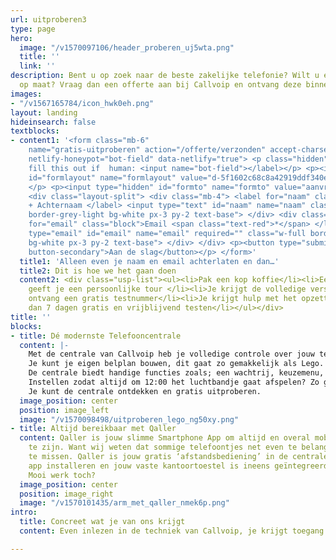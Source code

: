 ```yaml
---
url: uitproberen3
type: page
hero:
  image: "/v1570097106/header_proberen_uj5wta.png"
  title: ''
  link: ''
description: Bent u op zoek naar de beste zakelijke telefonie? Wilt u een offerte
  op maat? Vraag dan een offerte aan bij Callvoip en ontvang deze binnen 1 dag.
images:
- "/v1567165784/icon_hwk0eh.png"
layout: landing
hideinsearch: false
textblocks:
- content1: '<form class="mb-6"
    name="gratis-uitproberen" action="/offerte/verzonden" accept-charset="UTF-8" method="POST"
    netlify-honeypot="bot-field" data-netlify="true"> <p class="hidden">label>Don’t
    fill this out if  human: <input name="bot-field"></label></p> <p><input type="hidden"
    id="formlayout" name="formlayout" value="d-5f1602c68c8a42919ddf340e285386e3" class="hidden">
    </p> <p><input type="hidden" id="formto" name="formto" value="aanvraag" class="hidden"></p>
    <div class="layout-split"> <div class="mb-4"> <label for="naam" class="block">Voornaam
    + Achternaam </label> <input type="text" id="naam" name="naam" class="w-full border
    border-grey-light bg-white px-3 py-2 text-base"> </div> <div class="mb-4"> <label
    for="email" class="block">Email <span class="text-red">*</span> </label> <input
    type="email" id="email" name="email" required="" class="w-full border border-grey-light
    bg-white px-3 py-2 text-base"> </div> </div> <p><button type="submit" class="button
    button-secondary">Aan de slag</button></p> </form>'
  title1: 'Alleen even je naam en email achterlaten en dan…'
  title2: Dit is hoe we het gaan doen
  content2: <div class="usp-list"><ul><li>Pak een kop koffie</li><li>Een medewerker
    geeft je een persoonlijke tour </li><li>Je krijgt de volledige versie van de centrale</li><li>En
    ontvang een gratis testnummer</li><li>Je krijgt hulp met het opzetten van je centrale</li><li>En
    dan 7 dagen gratis en vrijblijvend testen</li></ul></div>
title: ''
blocks:
- title: Dé modernste Telefooncentrale
  content: |-
    Met de centrale van Callvoip heb je volledige controle over jouw telefonie.
    Je kunt je eigen belplan bouwen, dit gaat zo gemakkelijk als Lego.
    De centrale biedt handige functies zoals; een wachtrij, keuzemenu, tijdscondities en nog veel meer professionele functionaliteiten.
    Instellen zodat altijd om 12:00 het luchtbandje gaat afspelen? Zo geregeld!
    Je kunt de centrale ontdekken en gratis uitproberen.
  image_position: center
  position: image_left
  image: "/v1570098498/uitproberen_lego_ng50xy.png"
- title: Altijd bereikbaar met Qaller
  content: Qaller is jouw slimme Smartphone App om altijd en overal mobiel bereikbaar
    te zijn. Want wij weten dat sommige telefoontjes net even te belangrijk zijn om
    te missen. Qaller is jouw gratis ‘afstandsbediening’ in de centrale. Enkel de
    app installeren en jouw vaste kantoortoestel is ineens geïntegreerd met je smartphone.
    Mooi werk toch?
  image_position: center
  position: image_right
  image: "/v1570101435/arm_met_qaller_nmek6p.png"
intro:
  title: Concreet wat je van ons krijgt
  content: Even inlezen in de techniek van Callvoip, je krijgt toegang tot zowel de centrale als de Qaller app tijdens je test periode.

---
```

